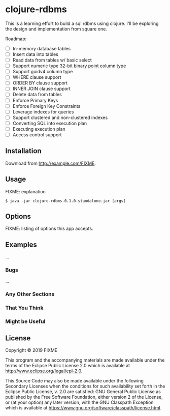 # clojure-rdbms

This is a learning effort to build a sql rdbms using clojure. I'll be exploring the design and implementation from square one.

Roadmap:

- [ ] In-memory database tables
- [ ] Insert data into tables
- [ ] Read data from tables w/ basic select
- [ ] Support numeric type 32-bit binary point column type
- [ ] Support guidv4 column type
- [ ] WHERE clause support
- [ ] ORDER BY clause support
- [ ] INNER JOIN clause support
- [ ] Delete data from tables
- [ ] Enforce Primary Keys
- [ ] Enforce Foreign Key Constraints
- [ ] Leverage indexes for queries
- [ ] Support clustered and non-clustered indexes
- [ ] Converting SQL into execution plan
- [ ] Executing execution plan
- [ ] Access control support

## Installation

Download from http://example.com/FIXME.

## Usage

FIXME: explanation

    $ java -jar clojure-rdbms-0.1.0-standalone.jar [args]

## Options

FIXME: listing of options this app accepts.

## Examples

...

### Bugs

...

### Any Other Sections
### That You Think
### Might be Useful

## License

Copyright © 2019 FIXME

This program and the accompanying materials are made available under the
terms of the Eclipse Public License 2.0 which is available at
http://www.eclipse.org/legal/epl-2.0.

This Source Code may also be made available under the following Secondary
Licenses when the conditions for such availability set forth in the Eclipse
Public License, v. 2.0 are satisfied: GNU General Public License as published by
the Free Software Foundation, either version 2 of the License, or (at your
option) any later version, with the GNU Classpath Exception which is available
at https://www.gnu.org/software/classpath/license.html.
